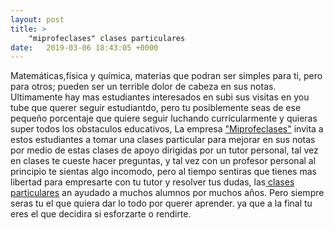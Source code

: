 ```yaml
---
layout: post
title: >
    "miprofeclases" clases particulares
date:   2019-03-06 18:43:05 +0000
---
```



Matemáticas,física y química, materias que podran ser simples para ti, pero para otros; pueden ser un terrible dolor de cabeza en sus notas. Ultimamente hay mas estudiantes interesados en subi sus visitas en you tube que querer seguir estudiantdo, pero tu posiblemente seas de ese pequeño porcentaje que quiere seguir luchando curricularmente y quieras super todos los obstaculos educativos, La empresa ["Miprofeclases"](http://miprofeclases.org.pe/) invita a estos estudiantes a tomar una clases particular para mejorar en sus notas por medio de estas clases de apoyo dirigidas por un tutor personal, tal vez en clases te cueste hacer preguntas, y tal vez con un profesor personal al principio te sientas algo incomodo, pero al tiempo sentiras que tienes mas libertad para empresarte con tu tutor y resolver tus dudas, las[ clases particulares](http://miprofeclases.org.pe/) an ayudado a muchos alumnos por muchos años. Pero siempre seras tu el que quiera dar lo todo por querer aprender. ya que a la final tu eres el que decidira si esforzarte o rendirte. 
